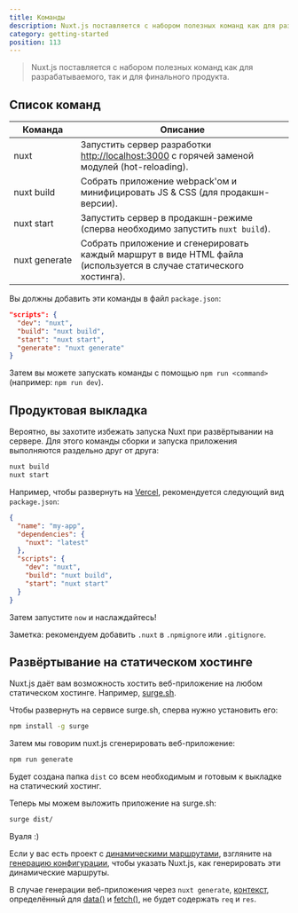 ```yaml
---
title: Команды
description: Nuxt.js поставляется с набором полезных команд как для разрабатываемого, так и для финального продукта.
category: getting-started
position: 113
---
```


> Nuxt.js поставляется с набором полезных команд как для разрабатываемого, так и для финального продукта.

## Список команд

| Команда            | Описание                                                                                                           |
| ------------------ | ------------------------------------------------------------------------------------------------------------------ |
| nuxt               | Запустить сервер разработки [http://localhost:3000](http://localhost:3000) с горячей заменой модулей (hot-reloading).     |
| nuxt&nbsp;build    | Собрать приложение webpack'ом и минифицировать JS & CSS (для продакшн-версии).                                     |
| nuxt&nbsp;start    | Запустить сервер в продакшн-режиме (сперва необходимо запустить `nuxt build`).                                     |
| nuxt&nbsp;generate | Собрать приложение и сгенерировать каждый маршрут в виде HTML файла (используется в случае статического хостинга). |

Вы должны добавить эти команды в файл `package.json`:

```json
"scripts": {
  "dev": "nuxt",
  "build": "nuxt build",
  "start": "nuxt start",
  "generate": "nuxt generate"
}
```

Затем вы можете запускать команды с помощью `npm run <command>` (например: `npm run dev`).

## Продуктовая выкладка

Вероятно, вы захотите избежать запуска Nuxt при развёртывании на сервере. Для этого команды сборки и запуска приложения выполняются раздельно друг от друга:

```bash
nuxt build
nuxt start
```

Например, чтобы развернуть на [Vercel](https://vercel.com), рекомендуется следующий вид `package.json`:

```json
{
  "name": "my-app",
  "dependencies": {
    "nuxt": "latest"
  },
  "scripts": {
    "dev": "nuxt",
    "build": "nuxt build",
    "start": "nuxt start"
  }
}
```

Затем запустите `now` и наслаждайтесь!

Заметка: рекомендуем добавить `.nuxt` в `.npmignore` или `.gitignore`.

## Развёртывание на статическом хостинге

Nuxt.js даёт вам возможность хостить веб-приложение на любом статическом хостинге. Например, [surge.sh](https://surge.sh/).

Чтобы развернуть на сервисе surge.sh, сперва нужно установить его:

```bash
npm install -g surge
```

Затем мы говорим nuxt.js сгенерировать веб-приложение:

```bash
npm run generate
```

Будет создана папка `dist` со всем необходимым и готовым к выкладке на статический хостинг.

Теперь мы можем выложить приложение на surge.sh:

```bash
surge dist/
```

Вуаля :)

Если у вас есть проект с [динамическими маршрутами](/guide/routing), взгляните на [генерацию конфигурации](/api/configuration-generate), чтобы указать Nuxt.js, как генерировать эти динамические маршруты.

<div class="Alert">

В случае генерации веб-приложения через `nuxt generate`, [контекст](/api/context), определённый для [data()](/guide/async-data#the-data-method) и [fetch()](/guide/vuex-store#the-fetch-method), не будет содержать `req` и `res`.

</div>
